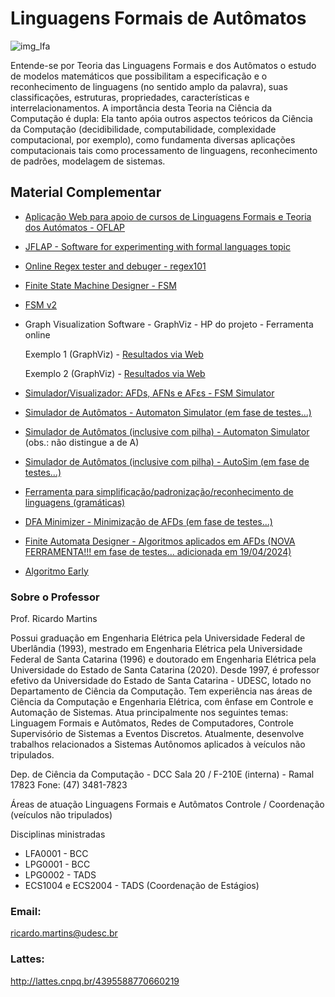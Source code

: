 
# Linguagens Formais de Autômatos

![img_lfa](https://github.com/hertonnn/UDESC_Ciencia_da_Computacao/blob/master/utils/img/img_lfa.jpg)

Entende-se por Teoria das Linguagens Formais e dos Autômatos o estudo de modelos
matemáticos que possibilitam a especificação e o reconhecimento de linguagens (no sentido
amplo da palavra), suas classificações, estruturas, propriedades, características e interrelacionamentos.
A importância desta Teoria na Ciência da Computação é dupla: Ela tanto apóia outros
aspectos teóricos da Ciência da Computação (decidibilidade, computabilidade, complexidade
computacional, por exemplo), como fundamenta diversas aplicações computacionais tais
como processamento de linguagens, reconhecimento de padrões, modelagem de sistemas. 

## Material Complementar

- [Aplicação Web para apoio de cursos de Linguagens Formais e Teoria dos Autómatos - OFLAP](http://ctp.di.fct.unl.pt/FACTOR/OFLAT/)

- [JFLAP - Software for experimenting with formal languages topic](https://www.jflap.org/jflaptmp/)

- [Online Regex tester and debuger - regex101](https://regex101.com)

- [Finite State Machine Designer - FSM](https://ricardofm.net/site/fsm-tool)

- [FSM v2](https://markusfeng.com/projects/graph/)

- Graph Visualization Software - GraphViz - HP do projeto - Ferramenta online

   Exemplo 1 (GraphViz) - [Resultados via Web](https://dreampuf.github.io/GraphvizOnline/#digraph%20finite_state_machine%20%7B%0A%20%20%20%20rankdir%3DLR%3B%0A%20%20%20%20size%3D%228%2C5%22%0A%0A%20%20%20%20node%20%5Bshape%20%3D%20doublecircle%5D%3B%20S%3B%0A%20%20%20%20node%20%5Bshape%20%3D%20point%5D%3B%20qi%0A%0A%20%20%20%20node%20%5Bshape%20%3D%20circle%5D%3B%0A%20%20%20%20qi%20-%3E%20S%3B%0A%20%20%20%20S%20%20-%3E%20q1%20%5B%20label%20%3D%20%22b%22%20color%3D%22red%3Ablue%22%5D%3B%0A%20%20%20%20S%20%20-%3E%20S%20%20%5B%20label%20%3D%20%22a%22%20%5D%3B%0A%20%20%20%20q1%20-%3E%20S%20%20%5B%20label%20%3D%20%22a%22%20%5D%3B%0A%20%20%20%20q1%20-%3E%20q2%20%5B%20label%20%3D%20%22b%22%20%5D%3B%0A%20%20%20%20q2%20-%3E%20S%20%5B%20label%20%3D%20%22a%22%20%5D%3B%0A%20%20%20%20q2%20-%3E%20q2%20%5B%20label%20%3D%20%22b%22%20%5D%3B%0A%7D)

  Exemplo 2 (GraphViz) - [Resultados via Web](https://dreampuf.github.io/GraphvizOnline/#digraph%20G%20%7B%0A%20%20rankdir%3DLR%0A%20%20subgraph%20finite_state_machine_AFN%20%7B%0A%20%20%20%20rankdir%3DLR%3B%0A%20%20%20%20size%3D%222.0%22%0A%0A%20%20%20%20node%20%5Bshape%20%3D%20circle%5D%3B%20q0%3B%0A%20%20%20%20node%20%5Bshape%20%3D%20none%5D%3B%20AFN%0A%20%20%20%20node%20%5Bshape%20%3D%20doublecircle%5D%3B%0A%20%20%20%20AFN%20-%3E%20q0%3B%0A%20%20%20%20q0%20%20-%3E%20q1%20%5B%20label%20%3D%20%22a%22%20color%3D%22red%22%20style%3Ddashed%5D%3B%0A%20%20%20%20q0%20%20-%3E%20q0%20%5B%20label%20%3D%20%22a%22%20color%3D%22red%22%20style%3Ddashed%5D%3B%0A%20%20%20%20q1%20-%3E%20q1%20%20%5B%20label%20%3D%20%22b%22%20%5D%3B%0A%20%20%7D%0A%0Asubgraph%20finite_state_machine_AFD%20%7B%0A%20%20%20%20rankdir%3DLR%3B%0A%20%20%20%20size%3D%222.8%22%0A%0A%20%20%20%20node%20%5Bshape%20%3D%20none%5D%3B%20AFD%0A%20%20%20%20node%20%5Bshape%20%3D%20circle%5D%3B%20qa%3B%0A%20%20%20%20node%20%5Bshape%20%3D%20doublecircle%5D%3B%20qb%3B%20qc%3B%0A%20%20%20%20AFD%20-%3E%20qa%3B%0A%20%20%20%20qa%20%20-%3E%20qb%20%5B%20label%20%3D%20%22a%22%20%20%5D%3B%0A%20%20%20%20qb%20%20-%3E%20qc%20%20%5B%20label%20%3D%20%22b%22%20%20%5D%3B%0A%20%20%20%20qb%20-%3E%20qb%20%20%5B%20label%20%3D%20%22a%22%20%5D%3B%0A%20%20%20%20qc%20-%3E%20qc%20%5B%20label%20%3D%20%22b%22%20%5D%3B%0A%20%20%7D%0A%7D)

- [Simulador/Visualizador: AFDs, AFNs e AFεs - FSM Simulator](http://ivanzuzak.info/noam/webapps/fsm_simulator/)

- [Simulador de Autômatos - Automaton Simulator (em fase de testes...)](https://web.cs.ucdavis.edu/~doty/automata/)

- [Simulador de Autômatos (inclusive com pilha) - Automaton Simulator](http://ricardofm.net/site/automaton-simulator-tool) (obs.: não distingue a de A)

- [Simulador de Autômatos (inclusive com pilha) - AutoSim (em fase de testes...)](http://www.cburch.com/proj/autosim/)

- [Ferramenta para simplificação/padronização/reconhecimento de linguagens (gramáticas)](https://ricardofm.net/site/cyk-tool)

- [DFA Minimizer - Minimização de AFDs (em fase de testes...)](https://aswaddev.github.io/dfa-minimizer/)

- [Finite Automata Designer - Algoritmos aplicados em AFDs (NOVA FERRAMENTA!!! em fase de testes... adicionada em 19/04/2024)](https://fa.akdev.ir/)

- [Algoritmo Early](https://anachiarelli.github.io/early-js/)

### Sobre o Professor
Prof. Ricardo Martins

Possui graduação em Engenharia Elétrica pela Universidade Federal de Uberlândia (1993), mestrado em Engenharia Elétrica pela Universidade Federal de Santa Catarina (1996) e doutorado em Engenharia Elétrica pela Universidade do Estado de Santa Catarina (2020). Desde 1997, é professor efetivo da Universidade do Estado de Santa Catarina - UDESC, lotado no Departamento de Ciência da Computação. Tem experiência nas áreas de Ciência da Computação e Engenharia Elétrica, com ênfase em Controle e Automação de Sistemas. Atua principalmente nos seguintes temas: Linguagem Formais e Autômatos, Redes de Computadores, Controle Supervisório de Sistemas a Eventos Discretos. Atualmente, desenvolve trabalhos relacionados a Sistemas Autônomos aplicados à veículos não tripulados.
 
Dep. de Ciência da Computação - DCC
Sala 20 / F-210E (interna) - Ramal 17823
Fone: (47) 3481-7823
 
Áreas de atuação
Linguagens Formais e Autômatos
Controle / Coordenação (veículos não tripulados)
 
Disciplinas ministradas
- LFA0001 - BCC
- LPG0001 - BCC
- LPG0002 - TADS
- ECS1004 e ECS2004 - TADS
(Coordenação de Estágios)
### Email:
ricardo.martins@udesc.br

 
### Lattes:
http://lattes.cnpq.br/4395588770660219


